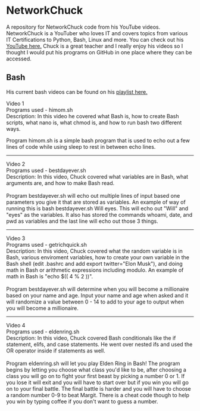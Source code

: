 # NetworkChuck
A repository for NetworkChuck code from his YouTube videos. NetworkChuck is a YouTuber who loves IT and covers topics from various IT Certifications to Python, Bash, Linux and more. You can check out his <a href="https://www.youtube.com/c/NetworkChuck/" target="_blank">YouTube here.</a> Chuck is a great teacher and I really enjoy his videos so I thought I would put his programs on GitHub in one place where they can be accessed. 

## Bash
His current bash videos can be found on his <a href="https://www.youtube.com/playlist?list=PLIhvC56v63IKioClkSNDjW7iz-6TFvLwS" target="_blank">playlist here.</a>

Video 1<br>
Programs used - himom.sh<br>
Description: In this video he covered what Bash is, how to create Bash scripts, what nano is, what chmod is, and how to run bash two different ways.

Program himom.sh is a simple bash program that is used to echo out a few lines of code while using sleep to rest in between echo lines.  
<hr>
Video 2<br>
Programs used - bestdayever.sh<br>
Description: In this video, Chuck covered what variables are in Bash, what arguments are, and how to make Bash read.
<br><br>
Program bestdayever.sh will echo out multiple lines of input based one parameters you give it that are stored as variables. An example of way of running this is bash bestdayever.sh Will eyes. This will echo out "Will" and "eyes" as the variables. It also has stored the commands whoami, date, and pwd as variables and the last line will echo out those 3 things. 
<hr>
Video 3<br>
Programs used - getrichquick.sh<br>
Description: In this video, Chuck covered what the random variable is in Bash, various enviroment variables, how to create your own variable in the Bash shell (edit .bashrc and add export twitter="Elon Musk"), and doing math in Bash or arithmetic expressions including modulo. An example of math in Bash is "echo $(( 4 % 2 ))".
<br><br>
Program bestdayever.sh will determine when you will become a millionaire based on your name and age. Input your name and age when asked and it will randomize a value between 0 - 14 to add to your age to output when you will become a millionaire.
<hr>
Video 4<br>
Programs used - eldenring.sh<br>
Description: In this video, Chuck covered Bash conditionals like the if statement, elifs, and case statements. He went over nested ifs and used the OR operator inside if statements as well. 
<br><br>
Program eldenring.sh will let you play Elden Ring in Bash! The program begins by letting you choose what class you'd like to be, after choosing a class you will go on to fight your first beast by picking a number 0 or 1. If you lose it will exit and you will have to start over but if you win you will go on to your final battle. The final battle is harder and you will have to choose a random number 0-9 to beat Margit. There is a cheat code though to help you win by typing coffee if you don't want to guess a number.

